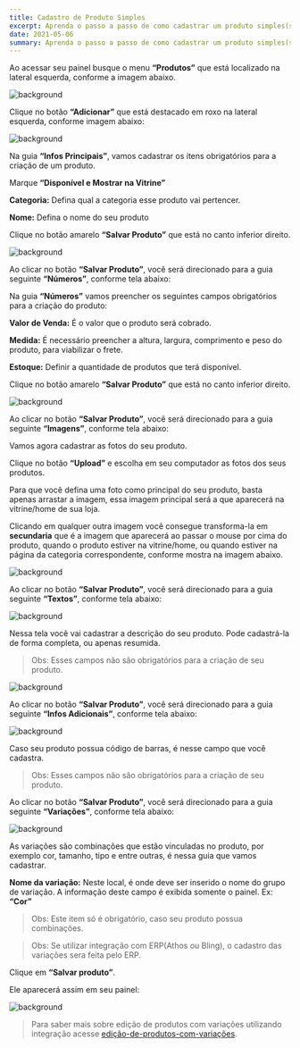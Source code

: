 ```yaml
---
title: Cadastro de Produto Simples
excerpt: Aprenda o passo a passo de como cadastrar um produto simples(sem grade/variações de tamanho e cor).
date: 2021-05-06
summary: Aprenda o passo a passo de como cadastrar um produto simples(sem grade/variações de tamanho e cor).
---
```


Ao acessar seu painel busque o menu **“Produtos”** que está localizado na
lateral esquerda, conforme a imagem abaixo.

![background](./images/painelecommercesoluxcreative0.png)

Clique no botão **“Adicionar”** que está destacado em roxo na lateral esquerda,
conforme imagem abaixo:

![background](./images/painelecommercesoluxcreative1.png)

Na guia **“Infos Principais”**, vamos cadastrar os itens obrigatórios para a
criação de um produto.

Marque **“Disponível e Mostrar na Vitrine”**

**Categoria:** Defina qual a categoria esse produto vai pertencer.

**Nome:** Defina o nome do seu produto

Clique no botão amarelo **“Salvar Produto”** que está no canto inferior direito.

![background](./images/painelecommercesoluxcreative2.png)

Ao clicar no botão **“Salvar Produto”**, você será direcionado para a guia
seguinte **“Números”**, conforme tela abaixo:

Na guia **“Números”** vamos preencher os seguintes campos obrigatórios para a
criação do produto:

**Valor de Venda:** É o valor que o produto será cobrado.

**Medida:** É necessário preencher a altura, largura, comprimento e peso do
produto, para viabilizar o frete.

**Estoque:** Definir a quantidade de produtos que terá disponível.

Clique no botão amarelo **“Salvar Produto”** que está no canto inferior direito.

![background](./images/painelecommercesoluxcreative3.png)

Ao clicar no botão **“Salvar Produto”**, você será direcionado para a guia
seguinte **“Imagens”**, conforme tela abaixo:

Vamos agora cadastrar as fotos do seu produto.

Clique no botão **“Upload”** e escolha em seu computador as fotos dos seus
produtos.

Para que você defina uma foto como principal do seu produto, basta apenas
arrastar a imagem, essa imagem principal será a que aparecerá na vitrine/home de
sua loja.

Clicando em qualquer outra imagem você consegue transforma-la em **secundaria**
que é a imagem que aparecerá ao passar o mouse por cima do produto, quando o
produto estiver na vitrine/home, ou quando estiver na página da categoria
correspondente, conforme mostra na imagem abaixo.

![background](./images/painelecommercesoluxcreative4.gif)

Ao clicar no botão **“Salvar Produto”**, você será direcionado para a guia
seguinte **“Textos”**, conforme tela abaixo:

![background](./images/painelecommercesoluxcreative5.png)

Nessa tela você vai cadastrar a descrição do seu produto. Pode cadastrá-la de
forma completa, ou apenas resumida.

> Obs: Esses campos não são obrigatórios para a criação de seu produto.

![background](./images/painelecommercesoluxcreative6.png)

Ao clicar no botão **“Salvar Produto”**, você será direcionado para a guia
seguinte **“Infos Adicionais”**, conforme tela abaixo:

![background](./images/painelecommercesoluxcreative7.png)

Caso seu produto possua código de barras, é nesse campo que você cadastra.

> Obs: Esses campos não são obrigatórios para a criação de seu produto.

Ao clicar no botão **“Salvar Produto”**, você será direcionado para a guia
seguinte **“Variações”**, conforme tela abaixo:

![background](./images/painelecommercesoluxcreative8.png)

As variações são combinações que estão vinculadas no produto, por exemplo cor,
tamanho, tipo e entre outras, é nessa guia que vamos cadastrar.

**Nome da variação:** Neste local, é onde deve ser inserido o nome do grupo de
variação. A informação deste campo é exibida somente o painel. Ex: **“Cor”**

> Obs: Este item só é obrigatório, caso seu produto possua combinações.

> Obs: Se utilizar integração com ERP(Athos ou Bling), o cadastro das variações
> sera feita pelo ERP.

Clique em **“Salvar produto”**.

Ele aparecerá assim em seu painel:

![background](./images/painelecommercesoluxcreative9.png)

> Para saber mais sobre edição de produtos com variações utilizando integração
> acesse
> [edição-de-produtos-com-variações](https://blog-soluxcreative.netlify.app/docs/edicao-de-produtos-com-variacoes).
